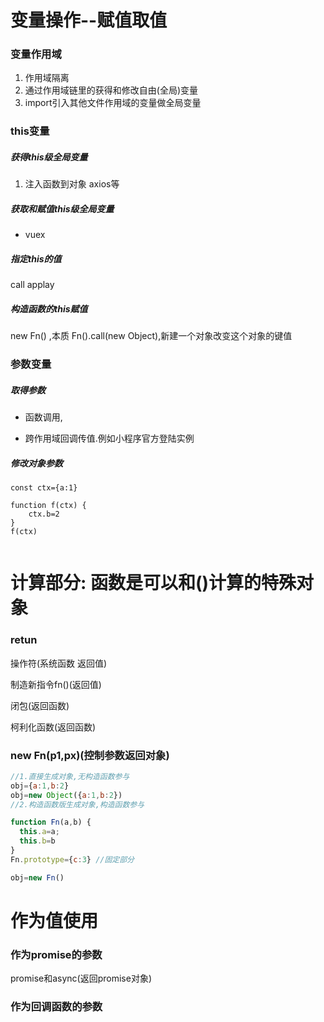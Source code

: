 # 变量操作--赋值取值

###  变量作用域

 1. 作用域隔离
 1. 通过作用域链里的获得和修改自由(全局)变量
 2. import引入其他文件作用域的变量做全局变量



### this变量



##### 获得this级全局变量

1. 注入函数到对象  axios等

##### 获取和赋值this级全局变量

* vuex

##### 指定this的值

call applay

##### 构造函数的this赋值

new Fn() ,本质 Fn().call(new Object),新建一个对象改变这个对象的键值


###  参数变量

##### 取得参数

* 函数调用,

* 跨作用域回调传值.例如小程序官方登陆实例

##### 修改对象参数

```
const ctx={a:1}

function f(ctx) {
    ctx.b=2
}
f(ctx)


```



# 计算部分:  函数是可以和()计算的特殊对象

###  retun 

操作符(系统函数 返回值)

制造新指令fn()(返回值) 

闭包(返回函数)

柯利化函数(返回函数)




### new Fn(p1,px)(控制参数返回对象)

```javascript
//1.直接生成对象,无构造函数参与
obj={a:1,b:2}
obj=new Object({a:1,b:2})
//2.构造函数版生成对象,构造函数参与

function Fn(a,b) {
  this.a=a;
  this.b=b
}
Fn.prototype={c:3} //固定部分

obj=new Fn()
```


# 作为值使用

### 作为promise的参数
 promise和async(返回promise对象)
 
### 作为回调函数的参数








